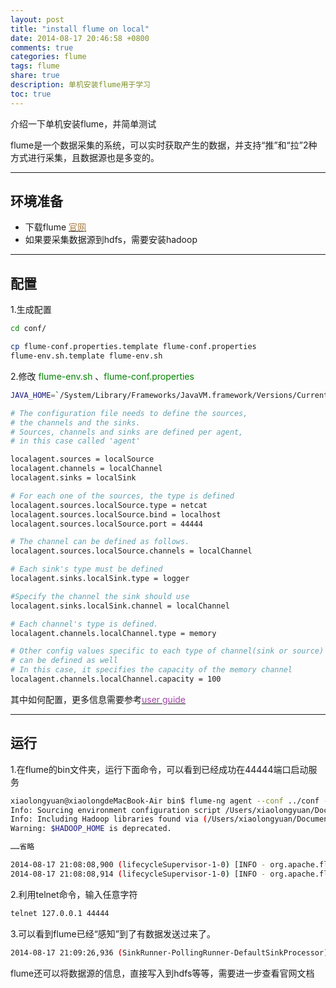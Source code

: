 ```yaml
---
layout: post
title: "install flume on local"
date: 2014-08-17 20:46:58 +0800
comments: true
categories: flume
tags: flume
share: true
description: 单机安装flume用于学习
toc: true
---
```

介绍一下单机安装flume，并简单测试

<!--more-->

flume是一个数据采集的系统，可以实时获取产生的数据，并支持“推”和“拉”2种方式进行采集，且数据源也是多变的。

---

## 环境准备

*  下载flume [<font color="#a97d43">官网</font>](http://flume.apache.org/)
*  如果要采集数据源到hdfs，需要安装hadoop

---

## 配置

1.生成配置

``` bash
cd conf/

cp flume-conf.properties.template flume-conf.properties
flume-env.sh.template flume-env.sh
```

2.修改 <font color="green">flume-env.sh</font> 、<font color="green">flume-conf.properties</font>

``` bash flume-env.sh
JAVA_HOME=`/System/Library/Frameworks/JavaVM.framework/Versions/Current/Commands/java_home`
```

``` bash flume-conf.properties
# The configuration file needs to define the sources,
# the channels and the sinks.
# Sources, channels and sinks are defined per agent,
# in this case called 'agent'

localagent.sources = localSource
localagent.channels = localChannel
localagent.sinks = localSink

# For each one of the sources, the type is defined
localagent.sources.localSource.type = netcat
localagent.sources.localSource.bind = localhost
localagent.sources.localSource.port = 44444

# The channel can be defined as follows.
localagent.sources.localSource.channels = localChannel

# Each sink's type must be defined
localagent.sinks.localSink.type = logger

#Specify the channel the sink should use
localagent.sinks.localSink.channel = localChannel

# Each channel's type is defined.
localagent.channels.localChannel.type = memory

# Other config values specific to each type of channel(sink or source)
# can be defined as well
# In this case, it specifies the capacity of the memory channel
localagent.channels.localChannel.capacity = 100

```

其中如何配置，更多信息需要参考[<font color="#a545aa">user guide</font>](http://flume.apache.org/FlumeUserGuide.html)

---

## 运行

1.在flume的bin文件夹，运行下面命令，可以看到已经成功在44444端口启动服务

``` bash
xiaolongyuan@xiaolongdeMacBook-Air bin$ flume-ng agent --conf ../conf --conf-file ../conf/flume-conf.properties --name localagent -Dflume.root.logger=INFO,console
Info: Sourcing environment configuration script /Users/xiaolongyuan/Documents/flume-1.5.0/conf/flume-env.sh
Info: Including Hadoop libraries found via (/Users/xiaolongyuan/Documents/hadoop-1.2.1/bin/hadoop) for HDFS access
Warning: $HADOOP_HOME is deprecated.

……省略

2014-08-17 21:08:08,900 (lifecycleSupervisor-1-0) [INFO - org.apache.flume.source.NetcatSource.start(NetcatSource.java:150)] Source starting
2014-08-17 21:08:08,914 (lifecycleSupervisor-1-0) [INFO - org.apache.flume.source.NetcatSource.start(NetcatSource.java:164)] Created serverSocket:sun.nio.ch.ServerSocketChannelImpl[/127.0.0.1:44444]

```

2.利用telnet命令，输入任意字符

``` bash
telnet 127.0.0.1 44444

```

3.可以看到flume已经“感知”到了有数据发送过来了。

``` bash
2014-08-17 21:09:26,936 (SinkRunner-PollingRunner-DefaultSinkProcessor) [INFO - org.apache.flume.sink.LoggerSink.process(LoggerSink.java:70)] Event: { headers:{} body: 74 68 69 73 20 69 73 20 6D 79 20 66 69 72 73 74 this is my first }
```

flume还可以将数据源的信息，直接写入到hdfs等等，需要进一步查看官网文档
